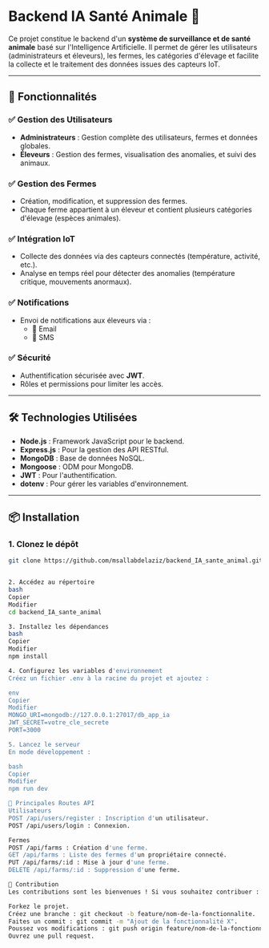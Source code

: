 # Backend IA Santé Animale 🐾

Ce projet constitue le backend d'un **système de surveillance et de santé animale** basé sur l'Intelligence Artificielle.
Il permet de gérer les utilisateurs (administrateurs et éleveurs), les fermes, les catégories d'élevage 
et facilite la collecte et le traitement des données issues des capteurs IoT.

---

## 🚀 Fonctionnalités
### ✅ Gestion des Utilisateurs
- **Administrateurs** : Gestion complète des utilisateurs, fermes et données globales.
- **Éleveurs** : Gestion des fermes, visualisation des anomalies, et suivi des animaux.

### ✅ Gestion des Fermes
- Création, modification, et suppression des fermes.
- Chaque ferme appartient à un éleveur et contient plusieurs catégories d'élevage (espèces animales).

### ✅ Intégration IoT
- Collecte des données via des capteurs connectés (température, activité, etc.).
- Analyse en temps réel pour détecter des anomalies (température critique, mouvements anormaux).

### ✅ Notifications
- Envoi de notifications aux éleveurs via :
  - 📧 Email
  - 📱 SMS

### ✅ Sécurité
- Authentification sécurisée avec **JWT**.
- Rôles et permissions pour limiter les accès.

---

## 🛠️ Technologies Utilisées
- **Node.js** : Framework JavaScript pour le backend.
- **Express.js** : Pour la gestion des API RESTful.
- **MongoDB** : Base de données NoSQL.
- **Mongoose** : ODM pour MongoDB.
- **JWT** : Pour l'authentification.
- **dotenv** : Pour gérer les variables d'environnement.

---

## 📦 Installation

### 1. Clonez le dépôt
```bash
git clone https://github.com/msallabdelaziz/backend_IA_sante_animal.git


2. Accédez au répertoire
bash
Copier
Modifier
cd backend_IA_sante_animal

3. Installez les dépendances
bash
Copier
Modifier
npm install

4. Configurez les variables d'environnement
Créez un fichier .env à la racine du projet et ajoutez :

env
Copier
Modifier
MONGO_URI=mongodb://127.0.0.1:27017/db_app_ia
JWT_SECRET=votre_cle_secrete
PORT=3000

5. Lancez le serveur
En mode développement :

bash
Copier
Modifier
npm run dev

🔗 Principales Routes API
Utilisateurs
POST /api/users/register : Inscription d'un utilisateur.
POST /api/users/login : Connexion.

Fermes
POST /api/farms : Création d'une ferme.
GET /api/farms : Liste des fermes d'un propriétaire connecté.
PUT /api/farms/:id : Mise à jour d'une ferme.
DELETE /api/farms/:id : Suppression d'une ferme.

🌟 Contribution
Les contributions sont les bienvenues ! Si vous souhaitez contribuer :

Forkez le projet.
Créez une branche : git checkout -b feature/nom-de-la-fonctionnalite.
Faites un commit : git commit -m "Ajout de la fonctionnalité X".
Poussez vos modifications : git push origin feature/nom-de-la-fonctionnalite.
Ouvrez une pull request.